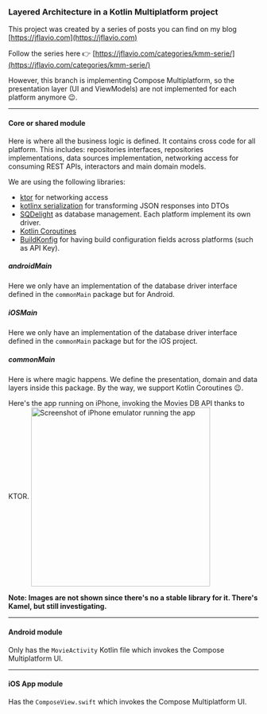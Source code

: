 ### Layered Architecture in a Kotlin Multiplatform project

This project was created by a series of posts you can find on my blog [https://jflavio.com](https://jflavio.com)

Follow the series here 👉 [https://jflavio.com/categories/kmm-serie/](https://jflavio.com/categories/kmm-serie/)

However, this branch is implementing Compose Multiplatform, so the presentation layer (UI and ViewModels) are not implemented for each platform anymore 😉.

---

#### Core or shared module
Here is where all the business logic is defined. It contains cross code for all platform. This includes: repositories interfaces, repositories implementations, data sources implementation, networking access for consuming REST APIs, interactors and main domain models.

We are using the following libraries:
 - [ktor](https://github.com/ktorio/ktor) for networking access
 - [kotlinx serialization](https://github.com/Kotlin/kotlinx.serialization) for transforming JSON responses into DTOs
 - [SQDelight](https://github.com/cashapp/sqldelight) as database management. Each platform implement its own driver.
 - [Kotlin Coroutines](https://kotlinlang.org/docs/multiplatform-add-dependencies.html#kotlinx-libraries)
 - [BuildKonfig](https://github.com/yshrsmz/BuildKonfig) for having build configuration fields across platforms (such as API Key).

##### androidMain
Here we only have an implementation of the database driver interface defined in the `commonMain` package but for Android.

##### iOSMain
Here we only have an implementation of the database driver interface defined in the `commonMain` package but for the iOS project.

##### commonMain
Here is where magic happens. We define the presentation, domain and data layers inside this package. By the way, we support Kotlin Coroutines 😉.

Here's the app running on iPhone, invoking the Movies DB API thanks to KTOR.
<img src="https://github.com/jflavio11/LayeredKotlinMultiplatform/blob/composeMultiplatform/images/ios-compose-multiplatform.png?raw=true" align="center" width="360" alt="Screenshot of iPhone emulator running the app">

**Note: Images are not shown since there's no a stable library for it. There's Kamel, but still investigating.**

---

#### Android module
Only has the `MovieActivity` Kotlin file which invokes the Compose Multiplatform UI. 

---

#### iOS App module
Has the `ComposeView.swift` which invokes the Compose Multiplatform UI.
